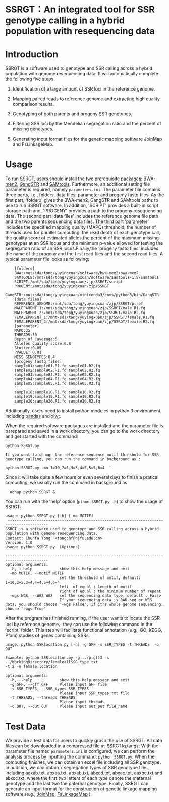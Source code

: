 # **SSRGT**：An integrated tool for SSR **genotype calling** **in a hybrid population with resequencing data**
# Introduction
SSRGT is a software used to genotype and SSR calling across a hybrid population with genome resequencing data. It will automatically complete the following five steps.

1. Identification of a large amount of SSR loci in the reference genome.

2. Mapping paired reads to reference genome and extracting high quality comparison results.

3. Genotyping of both parents and progeny SSR genotypes.

4. Filtering SSR loci by the Mendelian segregation ratio and the percent of missing genotypes.

5. Generating input format files for the genetic mapping software JoinMap and FsLinkageMap.

# Usage
To run SSRGT, users should install the two prerequisite packages: [BWA-men2](https://github.com/bwa-mem2/bwa-mem2), [GangSTR](https://github.com/gymreklab/GangSTR)  and [SAMtools](http://samtools.sourceforge.net/).  Furthermore, an additional setting file parameter is required, namely `parameters.ini`. The parameter file contains three parts, i.e., folders, data files, parameter and progeny fastq files. As the first part, 'folders' gives the BWA-men2, GangSTR and SAMtools paths to use to run SSRGT software. In addition, 'SCRIPT' provides a built-in script storage path and, 'PROGENY' provides a path to the progeny resequencing data. The second part 'data files' includes the reference genome file path and the two parents sequencing data files. The third part 'parameter' includes the specified mapping quality (MAPQ) threshold, the number of threads used for parallel computing, the read depth of each genotype call, the quality score of estimated alleles.the percent of the maximum missing genotypes at an SSR locus and the minimum p-value allowed for testing the segregation ratio of an SSR locus.Finally,the 'progeny fastq files' includes the name of the progeny and the first read files and the second read files.  A typical parameter file looks as following:

        [folders]  
        BWA:/mnt/sda/tong/yuyingxuan/software/bwa-mem2/bwa-mem2
        SAMTOOLS:/mnt/sda/tong/yuyingxuan/software/samtools-1.9/samtools
        SCRIPT:/mnt/sda/tong/yuyingxuan/zjp/SSRGT/script
        PROGENY:/mnt/sda/tong/yuyingxuan/zjp/SSRGT
        GangSTR:/mnt/sda/tong/yuyingxuan/miniconda3/envs/python3/bin/GangSTR
        [data files]  
        REFERENCE_GENOME:/mnt/sda/tong/yuyingxuan/zjp/SSRGT/p.ref
        MALEPARENT_1:/mnt/sda/tong/yuyingxuan/zjp/SSRGT/male.R1.fq
        MALEPARENT_2:/mnt/sda/tong/yuyingxuan/zjp/SSRGT/male.R2.fq
        FEMALEPARENT_1:/mnt/sda/tong/yuyingxuan/zjp/SSRGT/female.R1.fq
        FEMALEPARENT_2:/mnt/sda/tong/yuyingxuan/zjp/SSRGT/female.R2.fq
        [parameter]  
        MAPQ:35
        THREADS:30
        Depth_Of_Coverage:5
        Alleles quality score:0.8
        Stutter:0.05
        PVALUE: 0.01
        MISS_GENOTYPES:0.4
        [progeny fastq files]
        sample01:sample01.R1.fq sample01.R2.fq
        sample02:sample02.R1.fq sample02.R2.fq
        sample03:sample03.R1.fq sample03.R2.fq
        sample04:sample04.R1.fq sample04.R2.fq
        sample05:sample05.R1.fq sample05.R2.fq
        '''
        sample18:sample18.R1.fq sample18.R2.fq
        sample19:sample19.R1.fq sample19.R2.fq
        sample20:sample20.R1.fq sample20.R2.fq
 

Additionally, users need to install python modules in python 3 environment, including [pandas](https://github.com/pandas-dev/pandas) and [xlwt](https://github.com/python-excel/xlwt).

  When the required software packages are installed and the parameter file is parepared and saved in a work directory, you can go to the work directory and get started with the command:  
 ```
 python SSRGT.py
 
 If you want to change the reference sequence motif threshold for SSR genotype calling, you can run the command in background as :
  
 python SSRGT.py -mo 1=10,2=6,3=5,4=5,5=5,6=4  `
 ```

 Since it will take quite a few hours or even several days to finish a pratical computing, we usually run the command in background as  
```
  nohup python SSRGT &
```


  You can run with the 'help' option (`pthon SSRGT.py -h`) to show the usage of SSRGT:

    usage: python SSRGT.py [-h] [-mo MOTIF]
     ----------------------------------------------------------------------------------------
    SSRGT is a software used to genotype and SSR calling across a hybrid population with genome resequencing data.
    Contact: Chunfa Tong  <tongchf@njfu.edu.cn>
    Version: 1.0
    Usage: python SSRGT.py  [Options]
    
    -----------------------------------------------------------------------------------------
    optional arguments:
      -h, --help            show this help message and exit
      -mo MOTIF, --motif MOTIF
                            set the threshold of motif, default: 1=10,2=5,3=4,4=4,5=4,6=4
                            left  of equal : length of motif
                            right of equal : the minimum number of repeat
      -wgs WGS, --WGS WGS   set the sequencing data type, default : False
                            If your sequencing data is RAD-seq or WES data, you should choose '-wgs False', if it's whole genome sequencing, choose '-wgs True'

After the program has finished running, if the user wants to locate the SSR loci by reference genome，they can use the following command  in the 'script' folder. This step will facilitate functional annotation (e.g., GO, KEGG, Pfam) studies of genes containing SSRs.

```
usage: python SSRlocation.py [-h] -g GFF -s SSR_TYPES -t THREADS  -o OUT

Example: python SSRlocation.py -g ../p.gff3 -s ../WorkingDirectory/femaleallSSR_type.txt 
-t 2 -o female.location

optional arguments:
  -h, --help            show this help message and exit
  -g GFF, --gff GFF     Please input GFF file
  -s SSR_TYPES, --SSR_types SSR_TYPES
                        Please input SSR_types.txt file
  -t THREADS, --threads THREADS
                        Please input threads
  -o OUT, --out OUT     Please input out_put file_name

```

# Test Data

We provide a test data for users to quickly grasp the use of SSRGT. All data files can be downloaded in a compressed file as SSRGTfq.tar.gz. With the parameter file named `parameters.ini` is configured, we can perform the analysis process by inputting the command: `python SSRGT.py`. When the computing finishes, we can obtain an excel file including all SSR genotype.  In addition, we can obtain 7 segregation types of SSR genotype files, including aaxab.txt,  abxaa.txt, abxab.txt, abxcd.txt, abxac.txt,  aaxbc.txt,and abxcc.txt, where the first two letters of each type denote the maternal genotype and the last two the paternal genotype. Finally, SSRGT can generate an input format for the construction of genetic linkage mapping software.(e.g., [JoinMap](https://www.kyazma.nl/index.php/JoinMap/), [FsLinkageMap](https://link.springer.com/article/10.1007/s11295-010-0281-2) ). 






